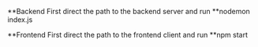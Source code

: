 **Backend 
First direct the path to the backend server and run 
**nodemon index.js

**Frontend
First direct the path to the frontend client and run 
**npm start
